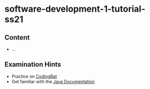 # software-development-1-tutorial-ss21

## Content
- ...

## Examination Hints
- Practice on [CodingBat](https://codingbat.com/java)
- Get familiar with the [Java Documentation](https://docs.oracle.com/en/java/javase/14/docs/api/index.html)
